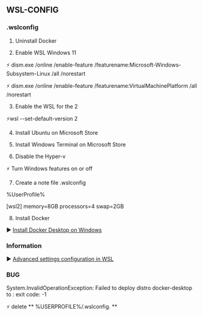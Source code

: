 ## WSL-CONFIG
  ### .wslconfig

1) Uninstall Docker

2) Enable WSL Windows 11

 ⚡ dism.exe /online /enable-feature /featurename:Microsoft-Windows-Subsystem-Linux /all /norestart
 
 ⚡ dism.exe /online /enable-feature /featurename:VirtualMachinePlatform /all /norestart

3) Enable the WSL for the 2


⚡wsl --set-default-version 2

4) Install Ubuntu on Microsoft Store

5) Install Windows Terminal on Microsoft Store

6) Disable the Hyper-v


 ⚡ Turn Windows features on or off


7) Create a note file .wslconfig


  %UserProfile%

  [wsl2]
  memory=8GB
  processors=4
  swap=2GB

8) Install Docker


▶️ [Install Docker Desktop on Windows](https://docs.docker.com/desktop/windows/install/) 


### Information

▶️ [Advanced settings configuration in WSL](https://docs.microsoft.com/en-us/windows/wsl/wsl-config) 


### BUG
   System.InvalidOperationException: Failed to deploy distro docker-desktop to <localpath>: exit code: -1
  
   ⚡ delete ** %USERPROFILE%/.wslconfig. **
